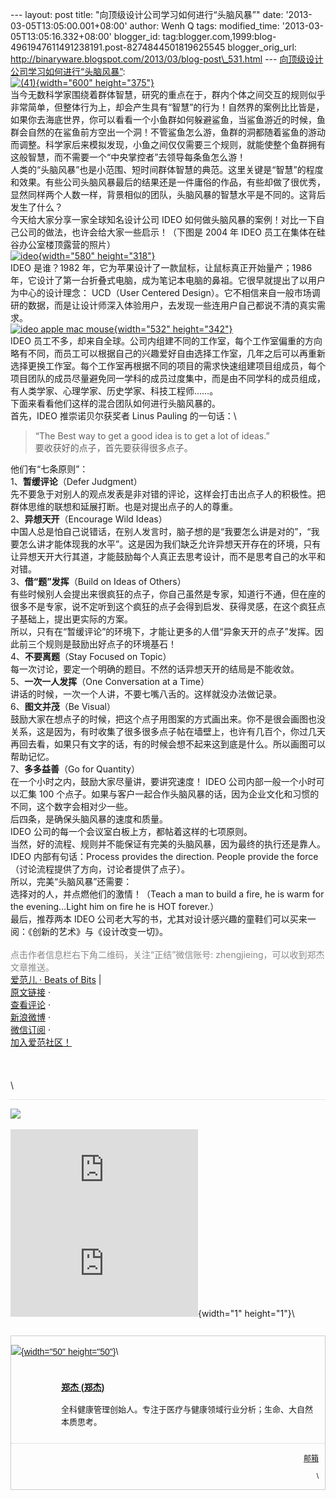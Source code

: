 --- layout: post title: "向顶级设计公司学习如何进行“头脑风暴”" date:
'2013-03-05T13:05:00.001+08:00' author: Wenh Q tags: modified\_time:
'2013-03-05T13:05:16.332+08:00' blogger\_id:
tag:blogger.com,1999:blog-4961947611491238191.post-8274844501819625545
blogger\_orig\_url:
http://binaryware.blogspot.com/2013/03/blog-post\_531.html ---
[向顶级设计公司学习如何进行“头脑风暴”](http://www.ifanr.com/256486):\
[![(41)](http://cdn.ifanr.cn/wp-content/uploads/2013/03/41.jpg){width="600"
height="375"}](http://cdn.ifanr.cn/wp-content/uploads/2013/03/41.jpg)\
当今无数科学家围绕着群体智慧，研究的重点在于，群内个体之间交互的规则似乎非常简单，但整体行为上，却会产生具有“智慧”的行为！自然界的案例比比皆是，如果你去海底世界，你可以看看一个小鱼群如何躲避鲨鱼，当鲨鱼游近的时候，鱼群会自然的在鲨鱼前方空出一个洞！不管鲨鱼怎么游，鱼群的洞都随着鲨鱼的游动而调整。科学家后来模拟发现，小鱼之间仅仅需要三个规则，就能使整个鱼群拥有这般智慧，而不需要一个“中央掌控者”去领导每条鱼怎么游！\
人类的“头脑风暴”也是小范围、短时间群体智慧的典范。这里关键是“智慧”的程度和效果。有些公司头脑风暴最后的结果还是一件庸俗的作品，有些却做了很优秀，显然同样两个人数一样，背景相似的团队，头脑风暴的智慧水平是不同的。这背后发生了什么？\
今天给大家分享一家全球知名设计公司 IDEO
如何做头脑风暴的案例！对比一下自己公司的做法，也许会给大家一些启示！（下图是
2004 年 IDEO 员工在集体在硅谷办公室楼顶露营的照片）\
[![ideo](http://cdn.ifanr.cn/wp-content/uploads/2013/03/ideo.jpg){width="580"
height="318"}](http://www.ifanr.com/256486/ideo)\
IDEO 是谁？1982 年，它为苹果设计了一款鼠标，让鼠标真正开始量产；1986
年，它设计了第一台折叠式电脑，成为笔记本电脑的鼻祖。它很早就提出了以用户为中心的设计理念：
UCD（User Centered
Design）。它不相信来自一般市场调研的数据，而是让设计师深入体验用户，去发现一些连用户自己都说不清的真实需求。\
[![ideo apple mac
mouse](http://cdn.ifanr.cn/wp-content/uploads/2013/03/ideo-apple-mac-mouse.jpg){width="532"
height="342"}](http://www.ifanr.com/256486/ideo-apple-mac-mouse)\
IDEO 员工不多，却来自全球。公司内组建不同的工作室，每个工作室偏重的方向略有不同，而员工可以根据自己的兴趣爱好自由选择工作室，几年之后可以再重新选择更换工作室。每个工作室再根据不同的项目的需求快速组建项目组成员，每个项目团队的成员尽量避免同一学科的成员过度集中，而是由不同学科的成员组成，有人类学家、心理学家、历史学家、科技工程师……。\
下面来看看他们这样的混合团队如何进行头脑风暴的。\
首先，IDEO 推崇诺贝尔获奖者 Linus Pauling 的一句话：\

> “The Best way to get a good idea is to get a lot of ideas.”\
> 要收获好的点子，首先要获得很多点子。

他们有“七条原则”：\
1、**暂缓评论**（Defer Judgment）\
先不要急于对别人的观点发表是非对错的评论，这样会打击出点子人的积极性。把群体思维的联想和延展打断。也是对提出点子的人的尊重。\
2、**异想天开**（Encourage Wild Ideas）\
中国人总是怕自己说错话，在别人发言时，脑子想的是“我要怎么讲是对的”，“我要怎么讲才能体现我的水平”。这是因为我们缺乏允许异想天开存在的环境，只有让异想天开大行其道，才能鼓励每个人真正去思考设计，而不是思考自己的水平和对错。\
3、**借“题”发挥**（Build on Ideas of Others）\
有些时候别人会提出来很疯狂的点子，你自己虽然是专家，知道行不通，但在座的很多不是专家，说不定听到这个疯狂的点子会得到启发、获得灵感，在这个疯狂点子基础上，提出更实际的方案。\
所以，只有在“暂缓评论”的环境下，才能让更多的人借“异象天开的点子”发挥。因此前三个规则是鼓励出好点子的环境基石！\
4、**不要离题**（Stay Focused on Topic）\
每一次讨论，要定一个明确的题目。不然的话异想天开的结局是不能收敛。\
5、**一次一人发挥**（One Conversation at a Time）\
讲话的时候，一次一个人讲，不要七嘴八舌的。这样就没办法做记录。\
6、**图文并茂**（Be Visual）\
鼓励大家在想点子的时候，把这个点子用图案的方式画出来。你不是很会画图也没关系，这是因为，有时收集了很多很多点子帖在墙壁上，也许有几百个，你过几天再回去看，如果只有文字的话，有的时候会想不起来这到底是什么。所以画图可以帮助记忆。\
7、**多多益善**（Go for Quantity）\
在一个小时之内，鼓励大家尽量讲，要讲究速度！ IDEO
公司内部一般一个小时可以汇集 100
个点子。如果与客户一起合作头脑风暴的话，因为企业文化和习惯的不同，这个数字会相对少一些。\
后四条，是确保头脑风暴的速度和质量。\
IDEO 公司的每一个会议室白板上方，都帖着这样的七项原则。\
当然，好的流程、规则并不能保证有完美的头脑风暴，因为最终的执行还是靠人。\
IDEO 内部有句话：Process provides the direction. People provide the
force（讨论流程提供了方向，讨论者提供了点子）。\
所以，完美“头脑风暴”还需要：\
选择对的人，并点燃他们的激情！（Teach a man to build a fire, he is warm
for the evening…Light him on fire he is HOT forever.）\
最后，推荐两本 IDEO
公司老大写的书，尤其对设计感兴趣的童鞋们可以买来一阅：《创新的艺术》与《设计改变一切》。\
\
<span
style="color: #888888;">点击作者信息栏右下角二维码，关注“正结”微信账号:
zhengjieing，可以收到郑杰文章推送。</span>\
[爱范儿 · Beats of Bits](http://www.ifanr.com/) |\
[原文链接](http://www.ifanr.com/256486) ·\
[查看评论](http://www.ifanr.com/256486#comments) ·\
[新浪微博](http://www.weibo.com/ifanr) ·\
[微信订阅](http://www.ifanr.com/weixin) ·\
[加入爱范社区！](http://bbs.ifanr.com/)\
\
\
\
\

<div style="border-top: 1px dotted #ccc; text-align: center;">

</div>

![](http://ifanr.feedsportal.com/c/33866/f/642084/s/256486/mf.gif)\
\
[![](http://da.feedsportal.com/r/144540365956/u/362/f/642084/c/33866/s/256486/a2.img)](http://da.feedsportal.com/r/144540365956/u/362/f/642084/c/33866/s/256486/a2.htm)![](http://pi.feedsportal.com/r/144540365956/u/362/f/642084/c/33866/s/256486/a2t.img){width="1"
height="1"}\

<div
style="border: 1px solid #ccc; font-family: Arial; font-size: 14px; margin: 27px auto;">

<div style="overflow: hidden;">

[![](http://cdn.ifanr.cn/wp-content/uploads/2013/02/1360012679.jpg){width="50"
height="50"}](http://www.ifanr.com/author/zhengjieing)\
<div style="line-height: 23px; margin-left: 80px; text-align: left;">

<div style="padding: 10px 10px 10px 0;">

<div style="font-size: 14px; margin: 0;">

**[郑杰 (郑杰)](http://www.ifanr.com/author/zhengjieing)**

</div>

<div style="font-size: 13px; line-height: 20px;">

全科健康管理创始人。专注于医疗与健康领域行业分析；生命、大自然本质思考。

</div>

</div>

</div>

</div>

<div
style="border-top: 1px dotted #ccc; font-size: 12px; padding: 2px 10px; text-align: right;">

<div>

[邮箱](mailto:adzcat@163.com)\
\
\

</div>

</div>

</div>
